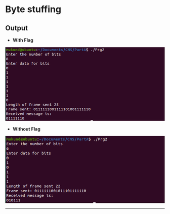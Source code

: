 # Byte stuffing 

## Output
- **With Flag** 

![Screenshot](withflag.png)

- **Without Flag**

![Screenshot](withoutflag.png)

<hr />
